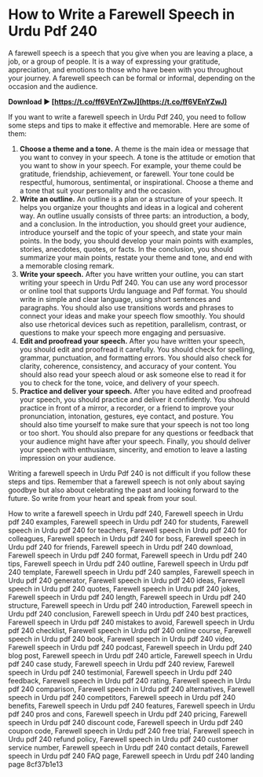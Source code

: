 # How to Write a Farewell Speech in Urdu Pdf 240
 
A farewell speech is a speech that you give when you are leaving a place, a job, or a group of people. It is a way of expressing your gratitude, appreciation, and emotions to those who have been with you throughout your journey. A farewell speech can be formal or informal, depending on the occasion and the audience.
 
**Download ► [https://t.co/ff6VEnYZwJ](https://t.co/ff6VEnYZwJ)**


 
If you want to write a farewell speech in Urdu Pdf 240, you need to follow some steps and tips to make it effective and memorable. Here are some of them:
 
1. **Choose a theme and a tone.** A theme is the main idea or message that you want to convey in your speech. A tone is the attitude or emotion that you want to show in your speech. For example, your theme could be gratitude, friendship, achievement, or farewell. Your tone could be respectful, humorous, sentimental, or inspirational. Choose a theme and a tone that suit your personality and the occasion.
2. **Write an outline.** An outline is a plan or a structure of your speech. It helps you organize your thoughts and ideas in a logical and coherent way. An outline usually consists of three parts: an introduction, a body, and a conclusion. In the introduction, you should greet your audience, introduce yourself and the topic of your speech, and state your main points. In the body, you should develop your main points with examples, stories, anecdotes, quotes, or facts. In the conclusion, you should summarize your main points, restate your theme and tone, and end with a memorable closing remark.
3. **Write your speech.** After you have written your outline, you can start writing your speech in Urdu Pdf 240. You can use any word processor or online tool that supports Urdu language and Pdf format. You should write in simple and clear language, using short sentences and paragraphs. You should also use transitions words and phrases to connect your ideas and make your speech flow smoothly. You should also use rhetorical devices such as repetition, parallelism, contrast, or questions to make your speech more engaging and persuasive.
4. **Edit and proofread your speech.** After you have written your speech, you should edit and proofread it carefully. You should check for spelling, grammar, punctuation, and formatting errors. You should also check for clarity, coherence, consistency, and accuracy of your content. You should also read your speech aloud or ask someone else to read it for you to check for the tone, voice, and delivery of your speech.
5. **Practice and deliver your speech.** After you have edited and proofread your speech, you should practice and deliver it confidently. You should practice in front of a mirror, a recorder, or a friend to improve your pronunciation, intonation, gestures, eye contact, and posture. You should also time yourself to make sure that your speech is not too long or too short. You should also prepare for any questions or feedback that your audience might have after your speech. Finally, you should deliver your speech with enthusiasm, sincerity, and emotion to leave a lasting impression on your audience.

Writing a farewell speech in Urdu Pdf 240 is not difficult if you follow these steps and tips. Remember that a farewell speech is not only about saying goodbye but also about celebrating the past and looking forward to the future. So write from your heart and speak from your soul.
 
How to write a farewell speech in Urdu pdf 240,  Farewell speech in Urdu pdf 240 examples,  Farewell speech in Urdu pdf 240 for students,  Farewell speech in Urdu pdf 240 for teachers,  Farewell speech in Urdu pdf 240 for colleagues,  Farewell speech in Urdu pdf 240 for boss,  Farewell speech in Urdu pdf 240 for friends,  Farewell speech in Urdu pdf 240 download,  Farewell speech in Urdu pdf 240 format,  Farewell speech in Urdu pdf 240 tips,  Farewell speech in Urdu pdf 240 outline,  Farewell speech in Urdu pdf 240 template,  Farewell speech in Urdu pdf 240 samples,  Farewell speech in Urdu pdf 240 generator,  Farewell speech in Urdu pdf 240 ideas,  Farewell speech in Urdu pdf 240 quotes,  Farewell speech in Urdu pdf 240 jokes,  Farewell speech in Urdu pdf 240 length,  Farewell speech in Urdu pdf 240 structure,  Farewell speech in Urdu pdf 240 introduction,  Farewell speech in Urdu pdf 240 conclusion,  Farewell speech in Urdu pdf 240 best practices,  Farewell speech in Urdu pdf 240 mistakes to avoid,  Farewell speech in Urdu pdf 240 checklist,  Farewell speech in Urdu pdf 240 online course,  Farewell speech in Urdu pdf 240 book,  Farewell speech in Urdu pdf 240 video,  Farewell speech in Urdu pdf 240 podcast,  Farewell speech in Urdu pdf 240 blog post,  Farewell speech in Urdu pdf 240 article,  Farewell speech in Urdu pdf 240 case study,  Farewell speech in Urdu pdf 240 review,  Farewell speech in Urdu pdf 240 testimonial,  Farewell speech in Urdu pdf 240 feedback,  Farewell speech in Urdu pdf 240 rating,  Farewell speech in Urdu pdf 240 comparison,  Farewell speech in Urdu pdf 240 alternatives,  Farewell speech in Urdu pdf 240 competitors,  Farewell speech in Urdu pdf 240 benefits,  Farewell speech in Urdu pdf 240 features,  Farewell speech in Urdu pdf 240 pros and cons,  Farewell speech in Urdu pdf 240 pricing,  Farewell speech in Urdu pdf 240 discount code,  Farewell speech in Urdu pdf 240 coupon code,  Farewell speech in Urdu pdf 240 free trial,  Farewell speech in Urdu pdf 240 refund policy,  Farewell speech in Urdu pdf 240 customer service number,  Farewell speech in Urdu pdf 240 contact details,  Farewell speech in Urdu pdf 240 FAQ page,  Farewell speech in Urdu pdf 240 landing page
 8cf37b1e13
 
